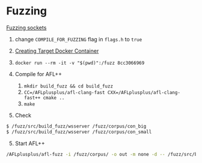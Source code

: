 


# Fuzzing

[Fuzzing sockets](https://securitylab.github.com/research/fuzzing-sockets-FTP/)

1. change `COMPILE_FOR_FUZZING` flag in `flags.h` to `true`
2. [Creating Target Docker Container](https://github.com/alex-maleno/Fuzzing-Module#how-to-create-target-docker-container)

3. `docker run --rm -it -v "$(pwd)":/fuzz 8cc3066969`
4. Compile for AFL++
    1. `mkdir build_fuzz && cd build_fuzz`
    2. `CC=/AFLplusplus/afl-clang-fast CXX=/AFLplusplus/afl-clang-fast++ cmake ..`
    3. `make`
5. Check
```bash
$ /fuzz/src/build_fuzz/wsserver /fuzz/corpus/con_big
$ /fuzz/src/build_fuzz/wsserver /fuzz/corpus/con_small
```
5. Start AFL++ 
```bash
/AFLplusplus/afl-fuzz -i /fuzz/corpus/ -o out -m none -d -- /fuzz/src/build_fuzz/wsserver
```